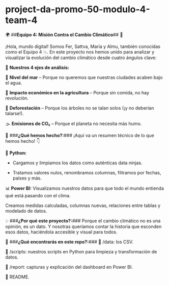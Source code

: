 # project-da-promo-50-modulo-4-team-4

🌍 ##__Equipo 4: Misión Contra el Cambio Climático__## 🚀

¡Hola, mundo digital! Somos Fer, Sattva, María y Almu, también conocidas como el Equipo 4 💥. En este proyecto nos hemos unido para analizar y visualizar la evolución del cambio climático desde cuatro ángulos clave:

🔬 __Nuestros 4 ejes de análisis:__

🌊 __Nivel del mar__ – Porque no queremos que nuestras ciudades acaben bajo el agua.

🌽 __Impacto económico en la agricultura__ – Porque sin comida, no hay revolución.

🌳 __Deforestación__ – Porque los árboles no se talan solos (¡y no deberían talarse!).

🌫️ __Emisiones de CO₂__ – Porque el planeta no necesita más humo.

🧠 ###__¿Qué hemos hecho?:__###
¡Aquí va un resumen técnico de lo que hemos hecho! 👇

🐍 __Python:__
- Cargamos y limpiamos los datos como auténticas data ninjas.

- Tratamos valores nulos, renombramos columnas, filtramos por fechas, países y más.

📊 __Power BI:__
Visualizamos nuestros datos para que todo el mundo entienda qué está pasando con el clima.

Creamos medidas calculadas, columnas nuevas, relaciones entre tablas y modelado de datos.


💡 ###__¿Por qué este proyecto?:__###
Porque el cambio climático no es una opinión, es un dato. Y nosotras queríamos contar la historia que esconden esos datos, haciéndola accesible y visual para todos.

📎 ###__¿Qué encontrarás en este repo?:__###
📁 /data: los CSV.

📁 /scripts: nuestros scripts en Python para limpieza y transformación de datos.

📁 /report: capturas y explicación del dashboard en Power BI.

📄 README.
